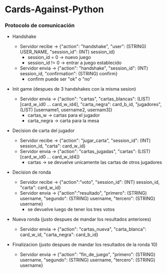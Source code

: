 # Cards-Against-Python

### Protocolo de comunicación
- Handshake
  - Servidor recibe -> {"action": "handshake", "user": (STRING) USER_NAME, "session_id": (INT) session_id}
    - session_id = 0  -> nuevo juego
    - session_id != 0 -> entrar a juego establecido
  - Servidor envia  -> {"action": "handshake", "session_id": (INT) session_id, "confirmation": (STRING) confirm}
    - confirm puede ser "ok" o "no"

- Init game (despues de  3 handshakes con la misma sesion)
  - Servidor envia  -> {"action": "cartas", "cartas_blancas": (LIST) [card_w_id0 ... card_w_id4], "carta_negra": card_b_id, "jugadores", (LIST) [username1, username2, usernam3]}
    - cartas_w -> cartas para el jugador
    - carta_negra -> carta para la mesa
    
- Decision de carta del jugador
  - Servidor recibe -> {"action": "jugar_carta", "session_id": (INT) session_id, "carta": card_w_id}
  - Servidor envia  -> {"action": "cartas_jugadas", "cartas": (LIST) [card_w_id0 ... card_w_id4]}
    - cartas -> se devuelve unicamente las cartas de otros jugadores

- Decision de ronda
  - Servidor recibe -> {"action":"voto", "session_id": (INT) session_id, "carta": card_w_id}
  - Servidor envia  -> {"action":"resultado", "primero": (STRING) username, "segundo": (STRING) username, "tercero": (STRING) username}
    - se devuelve luego de tener los tres votos

- Nueva ronda (justo despues de mandar los resultados anteriores)
  - Servidor envia  -> {"action": "cartas_nueva", "carta_blanca": card_w_id, "carta_negra": card_b_id}
    
- Finalizacion (justo despues de mandar los resultados de la ronda 10)
  - Servidor envia  -> {"action": "fin_de_juego", "primero": (STRING) username, "segundo": (STRING) username, "tercero": (STRING) username}
  
   
 
 
  
  
